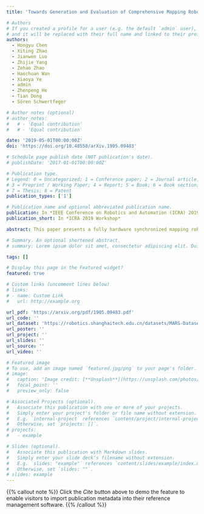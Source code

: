 ```yaml
---
title: 'Towards Generation and Evaluation of Comprehensive Mapping Robot Datasets'

# Authors
# If you created a profile for a user (e.g. the default `admin` user), write the username (folder name) here
# and it will be replaced with their full name and linked to their profile.
authors:
  - Hongyu Chen
  - Xiting Zhao
  - Jianwen Luo
  - Zhijie Yang
  - Zehao Zhao
  - Haochuan Wan
  - Xiaoya Ye
  - admin
  - Zhenpeng He 
  - Tian Dong
  - Sören Schwertfeger

# Author notes (optional)
# author_notes:
#   # - 'Equal contribution'
#   # - 'Equal contribution'

date: '2019-05-01T00:00:00Z'
doi: 'https://doi.org/10.48550/arXiv.1905.09483'

# Schedule page publish date (NOT publication's date).
# publishDate: '2017-01-01T00:00:00Z'

# Publication type.
# Legend: 0 = Uncategorized; 1 = Conference paper; 2 = Journal article;
# 3 = Preprint / Working Paper; 4 = Report; 5 = Book; 6 = Book section;
# 7 = Thesis; 8 = Patent
publication_types: ['1']

# Publication name and optional abbreviated publication name.
publication: In *IEEE Conference on Robotics and Automation (ICRA) 2019 workshop*
publication_short: In *ICRA 2019 Workshop*

abstract: This paper presents a fully hardware synchronized mapping robot with support for a hardware synchronized external tracking system, for super-precise timing and localization. We also employ a professional, static 3D scanner for ground truth map collection. Three datasets are generated to evaluate the performance of mapping algorithms within a room and between rooms. Based on these datasets we generate maps and trajectory data, which is then fed into evaluation algorithms. The mapping and evaluation procedures are made in a very easily reproducible manner for maximum comparability. In the end we can draw a couple of conclusions about the tested SLAM algorithms.

# Summary. An optional shortened abstract.
# summary: Lorem ipsum dolor sit amet, consectetur adipiscing elit. Duis posuere tellus ac convallis placerat. Proin tincidunt magna sed ex sollicitudin condimentum.

tags: []

# Display this page in the Featured widget?
featured: true

# Custom links (uncomment lines below)
# links:
# - name: Custom Link
#   url: http://example.org

url_pdf: 'https://arxiv.org/pdf/1905.09483.pdf'
url_code: ''
url_dataset: 'https://robotics.shanghaitech.edu.cn/datasets/MARS-Dataset'
url_poster: ''
url_project: ''
url_slides: ''
url_source: ''
url_video: ''

# Featured image
# To use, add an image named `featured.jpg/png` to your page's folder.
# image:
#   caption: 'Image credit: [**Unsplash**](https://unsplash.com/photos/pLCdAaMFLTE)'
#   focal_point: ''
#   preview_only: false

# Associated Projects (optional).
#   Associate this publication with one or more of your projects.
#   Simply enter your project's folder or file name without extension.
#   E.g. `internal-project` references `content/project/internal-project/index.md`.
#   Otherwise, set `projects: []`.
# projects:
#   - example

# Slides (optional).
#   Associate this publication with Markdown slides.
#   Simply enter your slide deck's filename without extension.
#   E.g. `slides: "example"` references `content/slides/example/index.md`.
#   Otherwise, set `slides: ""`.
# slides: example
---
```


{{% callout note %}}
Click the _Cite_ button above to demo the feature to enable visitors to import publication metadata into their reference management software.
{{% /callout %}}

<!-- {{% callout note %}}
Create your slides in Markdown - click the _Slides_ button to check out the example.
{{% /callout %}} -->

<!-- Supplementary notes can be added here, including [code, math, and images](https://wowchemy.com/docs/writing-markdown-latex/). -->
